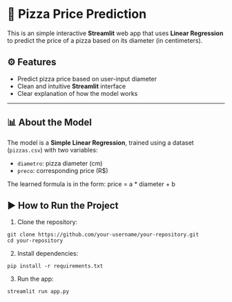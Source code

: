 # 🍕 Pizza Price Prediction

This is an simple interactive **Streamlit** web app that uses **Linear Regression** to predict the price of a pizza based on its diameter (in centimeters).

## ⚙ Features

- Predict pizza price based on user-input diameter
- Clean and intuitive **Streamlit** interface
- Clear explanation of how the model works

---

## 📊 About the Model

The model is a **Simple Linear Regression**, trained using a dataset (`pizzas.csv`) with two variables:

- `diametro`: pizza diameter (cm)
- `preco`: corresponding price (R$)

The learned formula is in the form:
price = a * diameter + b

## ▶️ How to Run the Project

1. Clone the repository:
```
git clone https://github.com/your-username/your-repository.git
cd your-repository
```
2. Install dependencies:
```
pip install -r requirements.txt
```
3. Run the app:
```
streamlit run app.py
```
